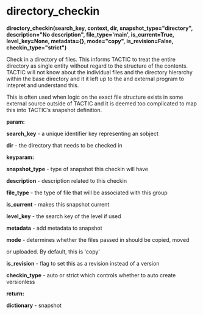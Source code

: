 # directory\_checkin

**directory\_checkin(search\_key, context, dir, snapshot\_type="directory", description="No description", file\_type='main', is\_current=True, level\_key=None, metadata={}, mode="copy", is\_revision=False, checkin\_type="strict")**

Check in a directory of files. This informs TACTIC to treat the
entire directory as single entity without regard to the structure
of the contents. TACTIC will not know about the individual files
and the directory hierarchy within the base directory and it it left
up to the and external program to intepret and understand this.

This is often used when logic on the exact file structure exists in
some external source outside of TACTIC and it is deemed too complicated
to map this into TACTIC’s snapshot definition.

**param:**

**search\_key** - a unique identifier key representing an sobject

**dir** - the directory that needs to be checked in

**keyparam:**

**snapshot\_type** - type of snapshot this checkin will have

**description** - description related to this checkin

**file\_type** - the type of file that will be associated with this group

**is\_current** - makes this snapshot current

**level\_key** - the search key of the level if used

**metadata** - add metadata to snapshot

**mode** - determines whether the files passed in should be copied, moved

or uploaded. By default, this is 'copy'

**is\_revision** - flag to set this as a revision instead of a version

**checkin\_type** - auto or strict which controls whether to auto create versionless

**return:**

**dictionary** - snapshot
